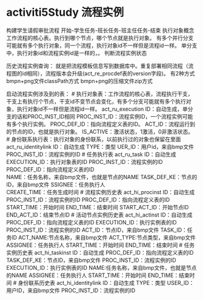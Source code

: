 # activiti5Study 流程实例
   构建学生请假审批流程
        开始-学生任务-班长任务-班主任任务-结束
   执行对象概念
        工作流程的核心表。执行到哪个节点，哪个节点就是执行对象。
        有多个并行分支可能就有多个执行对象，同一个流程，执行对象id不一样但是流程id一样。
        单分支中，执行对象id和流程实例id是一样的，。
   判断流程实例状态
        
   历史流程实例查询：
        就是把流程模板信息写到数据库中。重复部署相同流程（流程图的id相同），流程版本会升级(act_re_procdef表的version字段)。
        有2种方式
            bmpn+png文件classPath方式
            bmpn+png的压缩文件zip方式
   

   启动流程实例涉及到的表：
       # 执行对象表：工作流程的核心表，流程执行干支，干支上有执行个节点，干支id不变节点会变化，有多个分支可能就有多个执行对象，执行对象id不一样但是流程id一样。
            act_ru_execution
                 ID：自动生成，单分支的话和PROC_INST_ID相同
                 PROC_INST_ID：流程实例ID，一个流程实例可能有多个执行实例。
                 PROC_DEF_ID：指向流程定义表的ID。
                 ACT_ID：流程运行到的节点的ID，也就是执行对象。
                 IS_ACTIVE：激活状态，1激活，0非激活状态。
       # 身份联系执行表：执行对象的身份联系，以前执行过的对象也保留在里面
             act_ru_identitylink
                  ID：自动生成
                  TYPE：类型
                  UER_ID：用户id，来自bmp文件
                  PROC_INST_ID：流程实例的ID
       # 任务执行表
              act_ru_task 
                  ID：自动生成
                  EXECUTION_ID：执行对象表的ID
                  PROC_INST_ID：流程实例的ID
                  PROC_DEF_ID：指向流程定义表的ID  
                  NAME：任务名称，来自bmp文件，也就是节点的NAME
                  TASK_DEF_KE：节点的ID，来自bmp文件
                  SSIGNEE：任务执行人  
                  CREATE_TIME：任务生成时间
       # 流程实例历史表
              act_hi_procinst
                  ID：自动生成 
                  PROC_INST_ID：流程实例的ID
                  PROC_DEF_ID：指向流程定义表的ID  
                  START_TIME：开始时间
                  END_TIME：结束时间
                  START_ACT_ID：开始节点ID
                  END_ACT_ID：结束节点ID
       # 活动节点实例历史表
              act_hi_actinst
                   ID：自动生成 
                   PROC_DEF_ID：指向流程定义表的ID
                   EXECUTION_ID：执行实例表的ID
                   PROC_INST_ID：流程实例的ID
                   ACT_ID：节点ID，来自bmp文件
                   TASK_ID：任务ID
                   ACT_NAME:节点名称，来自bmp文件
                   ACT_TYPE:节点类型，来自bmp文件
                   ASSIGNEE：任务执行人
                   START_TIME：开始时间
                   END_TIME：结束时间
       # 任务实例历史表 
              act_hi_taskinst
                   ID：自动生成 
                   PROC_DEF_ID：指向流程定义表的ID
                   TASK_DEF_KE：节点ID，来自bmp文件
                   PROC_INST_ID：流程实例的ID
                   EXECUTION_ID：执行实例表的ID
                   NAME:任务名称，来自bmp文件，也就是节点的NAME
                   ASSIGNEE：任务执行人
                   START_TIME：开始时间
                   END_TIME：结束时间
       # 身份联系历史表 
              act_hi_identitylink
                   ID：自动生成 
                   TYPE：类型
                   USER_ID：用户ID，来自bmp文件
                   PROC_INST_ID：流程实例的ID
      